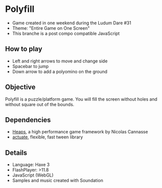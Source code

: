 Polyfill
===

* Game created in one weekend during the Ludum Dare #31
* Theme: "Entire Game on One Screen"
* This branche is a post compo compatible JavaScript 


How to play
---
* Left and right arrows to move and change side
* Spacebar to jump
* Down arrow to add a polyomino on the ground


Objective
---
Polyfill is a puzzle/platform game.
You will fill the screen without holes and without square out of the bounds.


Dependencies
---

* [Heaps](https://github.com/ncannasse/heaps), a high performance game framework by Nicolas Cannasse
* [actuate](https://github.com/openfl/actuate), flexible, fast tween library 

	
Details
---

* Language: Haxe 3
* FlashPlayer: >11.8
* JavaScript (WebGL)
* Samples and music created with Soundation
 